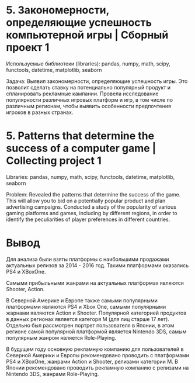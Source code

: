 # 5. Закономерности, определяющие успешность компьютерной игры | Сборный проект 1
Используемые библиотеки (libraries): pandas, numpy, math, scipy, functools, datetime, matplotlib, seaborn

Задача: Выявил закономерности, определяющие успешность игры. Это позволит сделать ставку на потенциально популярный продукт и спланировать рекламные кампании. Провела исследование популярности различных игровых платформ и игр, в том числе по различным регионам, чтобы выявить особенности предпочтения игроков в разных странах.

# 5. Patterns that determine the success of a computer game | Collecting project 1
Libraries: pandas, numpy, math, scipy, functools, datetime, matplotlib, seaborn

Problem: Revealed the patterns that determine the success of the game. This will allow you to bid on a potentially popular product and plan advertising campaigns. Conducted a study of the popularity of various gaming platforms and games, including by different regions, in order to identify the peculiarities of player preferences in different countries.

# Вывод
Для анализа были взяты платформы с наибольшими продажами актуальных релизов за 2014 - 2016 год. Такими платформами оказались PS4 и XBoxOne.

Самыми прибыльными жанрами на актуальных платформах являются Shooter, Action.

В Северной Америке и Европе также самыми популярными платформами являются PS4 и Xbox One, самыми популярными жарнами являются Action и Shooter. Популярной категорией продуктов в данных регионах является категоря M (для лиц старше 17 лет). Отдельно был рассмотрен портрет пользователя в Японии, в этом регионе самой популярной платформой является Nintendo 3DS, самым популярным жанром является Role-Playing.

В будущем году основную рекламную компанию для пользователей в Северной Америки и Европы рекомендовано проводить с платформами PS4 и XBoxOne, жанрами Action и Shooter, релизами категории М. В Японии рекомендовано проводить рекламную компанию с релизами на Nintendo 3DS, жанрами Role-Playing.
